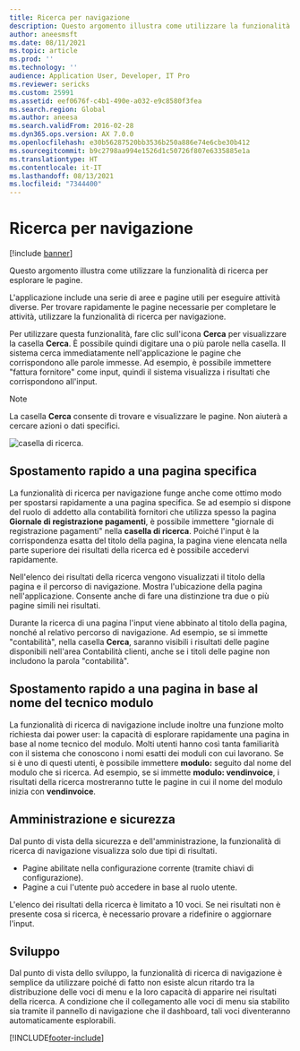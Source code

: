 ```yaml
---
title: Ricerca per navigazione
description: Questo argomento illustra come utilizzare la funzionalità di ricerca per esplorare le pagine.
author: aneesmsft
ms.date: 08/11/2021
ms.topic: article
ms.prod: ''
ms.technology: ''
audience: Application User, Developer, IT Pro
ms.reviewer: sericks
ms.custom: 25991
ms.assetid: eef0676f-c4b1-490e-a032-e9c8580f3fea
ms.search.region: Global
ms.author: aneesa
ms.search.validFrom: 2016-02-28
ms.dyn365.ops.version: AX 7.0.0
ms.openlocfilehash: e30b56287520bb3536b250a886e74e6cbe30b412
ms.sourcegitcommit: b9c2798aa994e1526d1c50726f807e6335885e1a
ms.translationtype: HT
ms.contentlocale: it-IT
ms.lasthandoff: 08/13/2021
ms.locfileid: "7344400"
---
```

# <a name="navigation-search"></a>Ricerca per navigazione

[!include [banner](../includes/banner.md)]

Questo argomento illustra come utilizzare la funzionalità di ricerca per esplorare le pagine.

L'applicazione include una serie di aree e pagine utili per eseguire attività diverse. Per trovare rapidamente le pagine necessarie per completare le attività, utilizzare la funzionalità di ricerca per navigazione.

Per utilizzare questa funzionalità, fare clic sull'icona **Cerca** per visualizzare la casella **Cerca**. È possibile quindi digitare una o più parole nella casella. Il sistema cerca immediatamente nell'applicazione le pagine che corrispondono alle parole immesse. Ad esempio, è possibile immettere "fattura fornitore" come input, quindi il sistema visualizza i risultati che corrispondono all'input.

> [!NOTE]
> La casella **Cerca** consente di trovare e visualizzare le pagine. Non aiuterà a cercare azioni o dati specifici.

![casella di ricerca.](media/navigation-search.png "Casella di ricerca")

## <a name="quickly-navigate-to-a-particular-page"></a>Spostamento rapido a una pagina specifica

La funzionalità di ricerca per navigazione funge anche come ottimo modo per spostarsi rapidamente a una pagina specifica. Se ad esempio si dispone del ruolo di addetto alla contabilità fornitori che utilizza spesso la pagina **Giornale di registrazione pagamenti**, è possibile immettere "giornale di registrazione pagamenti" nella **casella di ricerca**. Poiché l'input è la corrispondenza esatta del titolo della pagina, la pagina viene elencata nella parte superiore dei risultati della ricerca ed è possibile accedervi rapidamente.

Nell'elenco dei risultati della ricerca vengono visualizzati il titolo della pagina e il percorso di navigazione. Mostra l'ubicazione della pagina nell'applicazione. Consente anche di fare una distinzione tra due o più pagine simili nei risultati.

Durante la ricerca di una pagina l'input viene abbinato al titolo della pagina, nonché al relativo percorso di navigazione. Ad esempio, se si immette "contabilità", nella casella **Cerca**, saranno visibili i risultati delle pagine disponibili nell'area Contabilità clienti, anche se i titoli delle pagine non includono la parola "contabilità".

## <a name="quickly-navigate-to-a-page-based-on-the-technical-form-name"></a>Spostamento rapido a una pagina in base al nome del tecnico modulo

La funzionalità di ricerca di navigazione include inoltre una funzione molto richiesta dai power user: la capacità di esplorare rapidamente una pagina in base al nome tecnico del modulo. Molti utenti hanno così tanta familiarità con il sistema che conoscono i nomi esatti dei moduli con cui lavorano. Se si è uno di questi utenti, è possibile immettere **modulo:** seguito dal nome del modulo che si ricerca. Ad esempio, se si immette **modulo: vendinvoice**, i risultati della ricerca mostreranno tutte le pagine in cui il nome del modulo inizia con **vendinvoice**.

## <a name="administration-and-security"></a>Amministrazione e sicurezza

Dal punto di vista della sicurezza e dell'amministrazione, la funzionalità di ricerca di navigazione visualizza solo due tipi di risultati.

- Pagine abilitate nella configurazione corrente (tramite chiavi di configurazione).
- Pagine a cui l'utente può accedere in base al ruolo utente.

L'elenco dei risultati della ricerca è limitato a 10 voci. Se nei risultati non è presente cosa si ricerca, è necessario provare a ridefinire o aggiornare l'input.

## <a name="development"></a>Sviluppo

Dal punto di vista dello sviluppo, la funzionalità di ricerca di navigazione è semplice da utilizzare poiché di fatto non esiste alcun ritardo tra la distribuzione delle voci di menu e la loro capacità di apparire nei risultati della ricerca. A condizione che il collegamento alle voci di menu sia stabilito sia tramite il pannello di navigazione che il dashboard, tali voci diventeranno automaticamente esplorabili.


[!INCLUDE[footer-include](../../../includes/footer-banner.md)]
